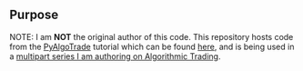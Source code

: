 ## Purpose
NOTE: I am **NOT** the original author of this code.
This repository hosts code from the [PyAlgoTrade](http://gbeced.github.io/pyalgotrade/) tutorial which can be found [here](http://gbeced.github.io/pyalgotrade/docs/v0.18/html/tutorial.html), and
is being used in a [multipart series I am authoring on Algorithmic Trading](https://ragingtiger.github.io/blog/2017/02/06/algorithmic-trading-part1).
